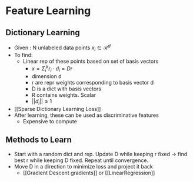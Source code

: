 # Feature Learning

## Dictionary Learning
- Given : N unlabeled data points $x_i \in \mathcal{R}^d$
- To find:
	- Linear rep of these points based on set of basis vectors
		- $x = \Sigma_i^k r_i \cdot d_i = Dr$
		- dimension d
		- r are repr weights corresponding to basis vector d
		- D is a dict with basis vectors
		- R contains weights. Scalar
		- $||d_i|| \leq 1$
- [[Sparse Dictionary Learning Loss]]
- After learning, these can be used as discriminative features
	- Expensive to compute

## Methods to Learn
- Start with a random dict and rep. Update D while keeping r fixed -> find best r while keeping D fixed. Repeat until convergence. 
- Move D in a direction to minimize loss and project it back
	- [[Gradient Descent gradients]] or [[LinearRegression]]
